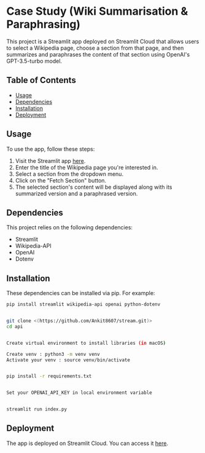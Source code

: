 # Case Study (Wiki Summarisation & Paraphrasing)

This project is a Streamlit app deployed on Streamlit Cloud that allows users to select a Wikipedia page, choose a section from that page, and then summarizes and paraphrases the content of that section using OpenAI's GPT-3.5-turbo model.

## Table of Contents

- [Usage](#usage)
- [Dependencies](#dependencies)
- [Installation](#installation)
- [Deployment](#deployment)

## Usage

To use the app, follow these steps:

1. Visit the Streamlit app [here](<https://indexpy-mukmokjngnrrq3p2el377f.streamlit.app>).
2. Enter the title of the Wikipedia page you're interested in.
3. Select a section from the dropdown menu.
4. Click on the "Fetch Section" button.
5. The selected section's content will be displayed along with its summarized version and a paraphrased version.

## Dependencies

This project relies on the following dependencies:

- Streamlit
- Wikipedia-API
- OpenAI
- Dotenv

## Installation

These dependencies can be installed via pip. For example:

```bash
pip install streamlit wikipedia-api openai python-dotenv


git clone <(https://github.com/Ankit8607/stream.git)>
cd api


Create virtual environment to install libraries (in macOS)

Create venv : python3 -m venv venv
Activate your venv : source venv/bin/activate


pip install -r requirements.txt


Set your OPENAI_API_KEY in local environment variable


streamlit run index.py
```

## Deployment

The app is deployed on Streamlit Cloud. You can access it [here](<https://indexpy-mukmokjngnrrq3p2el377f.streamlit.app>).
